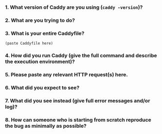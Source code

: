 <!--
Are you asking for help with using Caddy? Please use our forum instead: https://caddy.community. If you are filing a bug report, please take a few minutes to carefully answer the following questions. If your issue is not a bug report, you do not need to use this template. Thanks!)
-->

### 1. What version of Caddy are you using (`caddy -version`)?


### 2. What are you trying to do?


### 3. What is your entire Caddyfile?
```text
(paste Caddyfile here)
```

### 4. How did you run Caddy (give the full command and describe the execution environment)?


### 5. Please paste any relevant HTTP request(s) here.

<!-- Paste curl command, or full HTTP request including headers and body, here. -->


### 6. What did you expect to see?


### 7. What did you see instead (give full error messages and/or log)?


### 8. How can someone who is starting from scratch reproduce the bug as minimally as possible?

<!-- Please strip away any extra infrastructure such as containers, reverse proxies, upstream apps, caches, dependencies, etc, to prove this is a bug in Caddy and not an external misconfiguration. Your chances of getting this bug fixed go way up the easier it is to replicate. Thank you! -->
